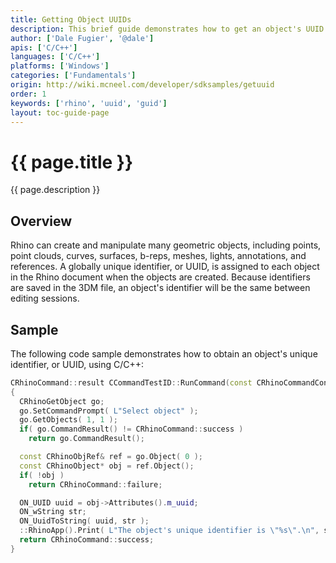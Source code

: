 ```yaml
---
title: Getting Object UUIDs
description: This brief guide demonstrates how to get an object's UUID using C/C++.
author: ['Dale Fugier', '@dale']
apis: ['C/C++']
languages: ['C/C++']
platforms: ['Windows']
categories: ['Fundamentals']
origin: http://wiki.mcneel.com/developer/sdksamples/getuuid
order: 1
keywords: ['rhino', 'uuid', 'guid']
layout: toc-guide-page
---
```


# {{ page.title }}

{{ page.description }}

## Overview

Rhino can create and manipulate many geometric objects, including points, point clouds, curves, surfaces, b-reps, meshes, lights, annotations, and references.  A globally unique identifier, or UUID, is assigned to each object in the Rhino document when the objects are created.  Because identifiers are saved in the 3DM file, an object's identifier will be the same between editing sessions.

## Sample

The following code sample demonstrates how to obtain an object's unique identifier, or UUID, using C/C++:

```cpp
CRhinoCommand::result CCommandTestID::RunCommand(const CRhinoCommandContext& context)
{
  CRhinoGetObject go;
  go.SetCommandPrompt( L"Select object" );
  go.GetObjects( 1, 1 );
  if( go.CommandResult() != CRhinoCommand::success )
    return go.CommandResult();

  const CRhinoObjRef& ref = go.Object( 0 );
  const CRhinoObject* obj = ref.Object();
  if( !obj )
    return CRhinoCommand::failure;

  ON_UUID uuid = obj->Attributes().m_uuid;
  ON_wString str;
  ON_UuidToString( uuid, str );
  ::RhinoApp().Print( L"The object's unique identifier is \"%s\".\n", str );
  return CRhinoCommand::success;
}
```
